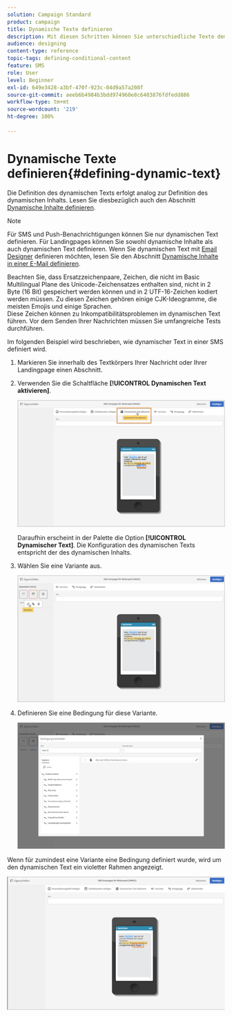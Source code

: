 ```yaml
---
solution: Campaign Standard
product: campaign
title: Dynamische Texte definieren
description: Mit diesen Schritten können Sie unterschiedliche Texte dem Benutzer in Abhängigkeit von in Adobe Campaign definierten Bedingungen dynamisch anzeigen.
audience: designing
content-type: reference
topic-tags: defining-conditional-content
feature: SMS
role: User
level: Beginner
exl-id: 649e3428-a3bf-470f-923c-04d9a57a208f
source-git-commit: aeeb6b4984b3bdd974960e8c6403876fdfedd886
workflow-type: tm+mt
source-wordcount: '219'
ht-degree: 100%

---
```


# Dynamische Texte definieren{#defining-dynamic-text}

Die Definition des dynamischen Texts erfolgt analog zur Definition des dynamischen Inhalts. Lesen Sie diesbezüglich auch den Abschnitt [Dynamische Inhalte definieren](../../designing/using/personalization.md#defining-dynamic-content-in-an-email).

>[!NOTE]
>
>Für SMS und Push-Benachrichtigungen können Sie nur dynamischen Text definieren. Für Landingpages können Sie sowohl dynamische Inhalte als auch dynamischen Text definieren. Wenn Sie dynamischen Text mit [Email Designer](../../designing/using/designing-content-in-adobe-campaign.md) definieren möchten, lesen Sie den Abschnitt [Dynamische Inhalte in einer E-Mail definieren](../../designing/using/personalization.md#defining-dynamic-content-in-an-email).

Beachten Sie, dass Ersatzzeichenpaare, Zeichen, die nicht im Basic Multilingual Plane des Unicode-Zeichensatzes enthalten sind, nicht in 2 Byte (16 Bit) gespeichert werden können und in 2 UTF-16-Zeichen kodiert werden müssen. Zu diesen Zeichen gehören einige CJK-Ideogramme, die meisten Emojis und einige Sprachen.
<br>Diese Zeichen können zu Inkompatibilitätsproblemen im dynamischen Text führen. Vor dem Senden Ihrer Nachrichten müssen Sie umfangreiche Tests durchführen.


Im folgenden Beispiel wird beschrieben, wie dynamischer Text in einer SMS definiert wird.

1. Markieren Sie innerhalb des Textkörpers Ihrer Nachricht oder Ihrer Landingpage einen Abschnitt.
1. Verwenden Sie die Schaltfläche **[!UICONTROL Dynamischen Text aktivieren]**.

   ![](assets/dynamic_text_sms_1.png)

   Daraufhin erscheint in der Palette die Option **[!UICONTROL Dynamischer Text]**. Die Konfiguration des dynamischen Texts entspricht der des dynamischen Inhalts.

1. Wählen Sie eine Variante aus.

   ![](assets/dynamic_text_sms_2.png)

1. Definieren Sie eine Bedingung für diese Variante.

   ![](assets/dynamic_text_sms_4.png)

Wenn für zumindest eine Variante eine Bedingung definiert wurde, wird um den dynamischen Text ein violetter Rahmen angezeigt.

![](assets/dynamic_text_sms_3.png)
